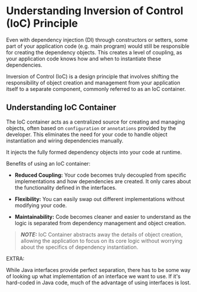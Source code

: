 # Understanding Inversion of Control (IoC) Principle

Even with dependency injection (DI) through constructors or setters, some part of your application code (e.g. main program) would still be responsible for creating the dependency objects. This creates a level of coupling, as your application code knows how and when to instantiate these dependencies.

Inversion of Control (IoC) is a design principle that involves shifting the responsibility of object creation and management from your application itself to a separate component, commonly referred to as an IoC container.

## Understanding IoC Container

The IoC container acts as a centralized source for creating and managing objects, often based on `configuration` or `annotations` provided by the developer. This eliminates the need for your code to handle object instantiation and wiring dependencies manually.

It injects the fully formed dependency objects into your code at runtime.

Benefits of using an IoC container:

- **Reduced Coupling:** Your code becomes truly decoupled from specific implementations and how dependencies are created. It only cares about the functionality defined in the interfaces.

- **Flexibility:** You can easily swap out different implementations without modifying your code.

- **Maintainability:** Code becomes cleaner and easier to understand as the logic is separated from dependency management and object creation.

> **_NOTE:_** IoC Container abstracts away the details of object creation, allowing the application to focus on its core logic without worrying about the specifics of dependency instantiation.

EXTRA:

While Java interfaces provide perfect separation, there has to be some way of looking up what implementation of an interface we want to use. If it's hard-coded in Java code, much of the advantage of using interfaces is lost.
